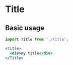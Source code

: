 # Title

## Basic usage

```jsx
import Title from './Title';

<Title>
  <div>my title</div>
</Title>
```